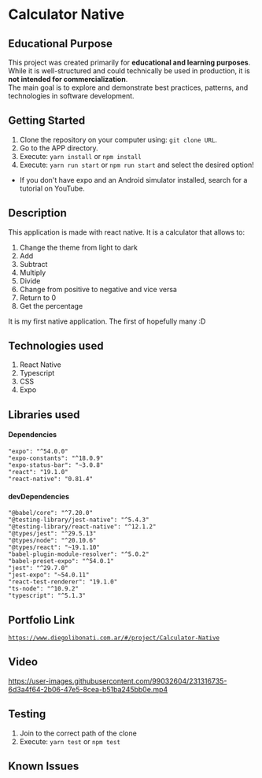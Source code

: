 # Calculator Native

## Educational Purpose

This project was created primarily for **educational and learning purposes**.  
While it is well-structured and could technically be used in production, it is **not intended for commercialization**.  
The main goal is to explore and demonstrate best practices, patterns, and technologies in software development.

## Getting Started

1. Clone the repository on your computer using: `git clone URL`.
2. Go to the APP directory.
3. Execute: `yarn install` or `npm install`
4. Execute: `yarn run start` or `npm run start` and select the desired option!

- If you don't have expo and an Android simulator installed, search for a tutorial on YouTube.

## Description

This application is made with react native. It is a calculator that allows to:

1. Change the theme from light to dark
2. Add
3. Subtract
4. Multiply
5. Divide
6. Change from positive to negative and vice versa
7. Return to 0
8. Get the percentage

It is my first native application. The first of hopefully many :D

## Technologies used

1. React Native
2. Typescript
3. CSS
4. Expo

## Libraries used

#### Dependencies

```
"expo": "^54.0.0"
"expo-constants": "^18.0.9"
"expo-status-bar": "~3.0.8"
"react": "19.1.0"
"react-native": "0.81.4"
```

#### devDependencies

```
"@babel/core": "^7.20.0"
"@testing-library/jest-native": "^5.4.3"
"@testing-library/react-native": "^12.1.2"
"@types/jest": "^29.5.13"
"@types/node": "^20.10.6"
"@types/react": "~19.1.10"
"babel-plugin-module-resolver": "^5.0.2"
"babel-preset-expo": "^54.0.1"
"jest": "^29.7.0"
"jest-expo": "~54.0.11"
"react-test-renderer": "19.1.0"
"ts-node": "^10.9.2"
"typescript": "^5.1.3"
```

## Portfolio Link

[`https://www.diegolibonati.com.ar/#/project/Calculator-Native`](https://www.diegolibonati.com.ar/#/project/Calculator-Native)

## Video

https://user-images.githubusercontent.com/99032604/231316735-6d3a4f64-2b06-47e5-8cea-b51ba245bb0e.mp4

## Testing

1. Join to the correct path of the clone
2. Execute: `yarn test` or `npm test`

## Known Issues
